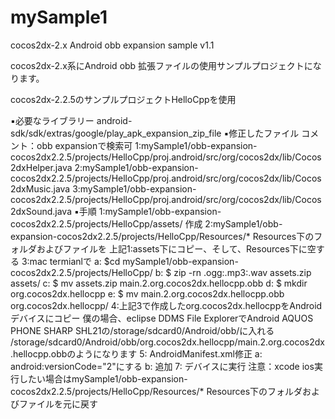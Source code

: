 mySample1
=========

cocos2dx-2.x Android obb expansion sample v1.1

cocos2dx-2.x系にAndroid obb 拡張ファイルの使用サンプルプロジェクトになります。

cocos2dx-2.2.5のサンプルプロジェクトHelloCppを使用

▪️必要なライブラリー
android-sdk/sdk/extras/google/play_apk_expansion_zip_file
▪️修正したファイル  コメント：obb expansionで検索可
1:mySample1/obb-expansion-cocos2dx2.2.5/projects/HelloCpp/proj.android/src/org/cocos2dx/lib/Cocos2dxHelper.java
2:mySample1/obb-expansion-cocos2dx2.2.5/projects/HelloCpp/proj.android/src/org/cocos2dx/lib/Cocos2dxMusic.java
3:mySample1/obb-expansion-cocos2dx2.2.5/projects/HelloCpp/proj.android/src/org/cocos2dx/lib/Cocos2dxSound.java
▪️手順
1:mySample1/obb-expansion-cocos2dx2.2.5/projects/HelloCpp/assets/ 作成
2:mySample1/obb-expansion-cocos2dx2.2.5/projects/HelloCpp/Resources/* Resources下のフォルダおよびファイルを
上記1:assets下にコピー、そして、Resources下に空する
3:mac termianlで
a: $cd mySample1/obb-expansion-cocos2dx2.2.5/projects/HelloCpp/
b: $ zip -rn .ogg:.mp3:.wav assets.zip assets/
c: $ mv assets.zip main.2.org.cocos2dx.hellocpp.obb
d: $ mkdir org.cocos2dx.hellocpp
e: $ mv main.2.org.cocos2dx.hellocpp.obb org.cocos2dx.hellocpp/
4:上記3で作成したorg.cocos2dx.hellocppをAndroid デバイスにコピー
僕の場合、eclipse DDMS File ExplorerでAndroid AQUOS PHONE SHARP SHL21の/storage/sdcard0/Android/obb/に入れる
/storage/sdcard0/Android/obb/org.cocos2dx.hellocpp/main.2.org.cocos2dx.hellocpp.obbのようになります
5: AndroidManifest.xml修正
a: android:versionCode="2"にする
b: <uses-permission android:name="android.permission.READ_EXTERNAL_STORAGE"/>追加
7: デバイスに実行
注意：xcode ios実行したい場合はmySample1/obb-expansion-cocos2dx2.2.5/projects/HelloCpp/Resources/* Resources下のフォルダおよびファイルを元に戻す



